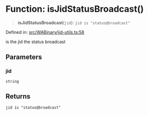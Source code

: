 # Function: isJidStatusBroadcast()

> **isJidStatusBroadcast**(`jid`): `jid is "status@broadcast"`

Defined in: [src/WABinary/jid-utils.ts:58](https://github.com/Fokusdotid/bail/blob/99acc683da8779d62a0509bb4108fdb35cb2b061/src/WABinary/jid-utils.ts#L58)

is the jid the status broadcast

## Parameters

### jid

`string`

## Returns

`jid is "status@broadcast"`

